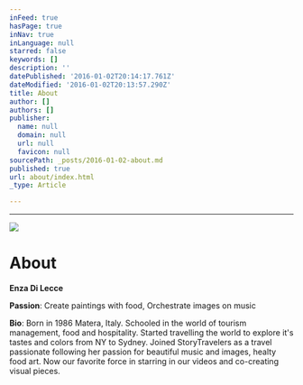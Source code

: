 ```yaml
---
inFeed: true
hasPage: true
inNav: true
inLanguage: null
starred: false
keywords: []
description: ''
datePublished: '2016-01-02T20:14:17.761Z'
dateModified: '2016-01-02T20:13:57.290Z'
title: About
author: []
authors: []
publisher:
  name: null
  domain: null
  url: null
  favicon: null
sourcePath: _posts/2016-01-02-about.md
published: true
url: about/index.html
_type: Article

---
```

****
![](https://the-grid-user-content.s3-us-west-2.amazonaws.com/3be74146-7faf-4fb5-abbd-e66e14a827f4.jpg)

# **About**

**Enza Di Lecce**

**Passion**: Create paintings with food, Orchestrate images on music

**Bio**: Born in 1986 Matera, Italy. Schooled in the world of tourism management, food and hospitality. Started travelling the world to explore it's tastes and colors from NY to Sydney. Joined StoryTravelers as a travel passionate following her passion for beautiful music and images, healty food art. Now our favorite force in starring in our videos and co-creating visual pieces.